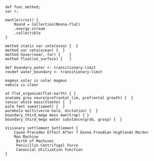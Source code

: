 	def func method;
    var r;
    
    mantle(crust) {
    	Round = Collection(Nonna-flat)
        .energy-stream
        .collectible
    }
    
    method static var ceta(ocea) {  }
    method var ceta(ocean) {  }
    method hover(near, far) {    }
    method float(at_surface) {   }
    
    def boundary_water <- transitionary-limit
    revdef water_boundary <- transitionary-limit
    
    magmus solar is solar magmus
    nebula is clear
    
    at flat_organism(flat-earth) { }
    anatomy grey neuro(prefrontal lim, prefrontal growth) {  }
    tensor white mass(tteote) {  }   
    palm feet sweat(sweet) {  } 
    wormhole multi(verse hole, dictation) {  } 
    boundary_third_mega mess man(trap) { }
    boundary_third_mega water substance(grab, grasp) {  }
    
    Visionary settlement Settlement {
     	Cause Precedes Effect After 7 Eonna Freudian Highlands Mordor
     	Man Machine
    	 Birth of Machines
    	 Penicillin Centrifugal Force
    	 Canoncial Utilization Function
    }